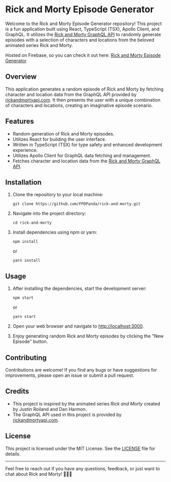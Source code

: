 # Rick and Morty Episode Generator

Welcome to the Rick and Morty Episode Generator repository! This project is a fun application built using React, TypeScript (TSX), Apollo Client, and GraphQL. It utilizes the [Rick and Morty GraphQL API](https://rickandmortyapi.com/graphql) to randomly generate episodes with a selection of characters and locations from the beloved animated series Rick and Morty.

Hosted on Firebase, so you can check it out here: [Rick and Morty Episode Generator](https://rick-n-morty-episode-generator.web.app/)

## Overview

This application generates a random episode of Rick and Morty by fetching character and location data from the GraphQL API provided by [rickandmortyapi.com](https://rickandmortyapi.com/graphql). It then presents the user with a unique combination of characters and locations, creating an imaginative episode scenario.

## Features

- Random generation of Rick and Morty episodes.
- Utilizes React for building the user interface.
- Written in TypeScript (TSX) for type safety and enhanced development experience.
- Utilizes Apollo Client for GraphQL data fetching and management.
- Fetches character and location data from the [Rick and Morty GraphQL API](https://rickandmortyapi.com/graphql).

## Installation

1. Clone the repository to your local machine:

   ```
   git clone https://github.com/FPDPanda/rick-and-morty.git
   ```

2. Navigate into the project directory:

   ```
   cd rick-and-morty
   ```

3. Install dependencies using npm or yarn:

   ```
   npm install
   ```

   or

   ```
   yarn install
   ```

## Usage

1. After installing the dependencies, start the development server:

   ```
   npm start
   ```

   or

   ```
   yarn start
   ```

2. Open your web browser and navigate to [http://localhost:3000](http://localhost:3000).

3. Enjoy generating random Rick and Morty episodes by clicking the "New Episode" button.

## Contributing

Contributions are welcome! If you find any bugs or have suggestions for improvements, please open an issue or submit a pull request.

## Credits

- This project is inspired by the animated series *Rick and Morty* created by Justin Roiland and Dan Harmon.
- The GraphQL API used in this project is provided by [rickandmortyapi.com](https://rickandmortyapi.com/).

## License

This project is licensed under the MIT License. See the [LICENSE](LICENSE) file for details.

---

Feel free to reach out if you have any questions, feedback, or just want to chat about Rick and Morty! 🚀👴👦
